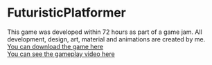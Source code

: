 # FuturisticPlatformer
This game was developed within 72 hours as part of a game jam. All development, design, art, material and animations are created by me.<br>
[You can download the game here](https://duygudumlupinar.itch.io/i-future)<br>
[You can see the gameplay video here](https://www.youtube.com/watch?v=bZC2tOLcG2w)
